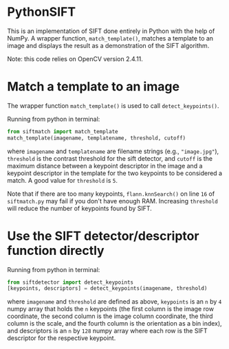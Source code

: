 # PythonSIFT

This is an implementation of SIFT done entirely in Python with the help of NumPy. A wrapper function, ```match_template()```, matches a template to an image and displays the result as a demonstration of the SIFT algorithm. 

Note: this code relies on OpenCV version 2.4.11.

# Match a template to an image
The wrapper function ```match_template()``` is used to call ```detect_keypoints()```.

Running from python in terminal:
```python
from siftmatch import match_template
match_template(imagename, templatename, threshold, cutoff)
```
where ```imagename``` and ```templatename``` are filename strings (e.g., ```"image.jpg"```), ```threshold``` is the contrast threshold for the sift detector, and ```cutoff``` is the maximum distance between a keypoint descriptor in the image and a keypoint descriptor in the template for the two keypoints to be considered a match. A good value for ```threshold``` is ```5```.

Note that if there are too many keypoints, ```flann.knnSearch()``` on line ```16``` of ```siftmatch.py``` may fail if you don't have enough RAM. Increasing ```threshold``` will reduce the number of keypoints found by SIFT. 

# Use the SIFT detector/descriptor function directly

Running from python in terminal:
```python
from siftdetector import detect_keypoints
[keypoints, descriptors] = detect_keypoints(imagename, threshold)
```
where ```imagename``` and ```threshold``` are defined as above, ```keypoints``` is an ```n``` by ```4``` numpy array that holds the ```n``` keypoints (the first column is the image row coordinate, the second column is the image column coordinate, the third column is the scale, and the fourth column is the orientation as a bin index), and descriptors is an ```n``` by ```128``` numpy array where each row is the SIFT descriptor for the respective keypoint.
